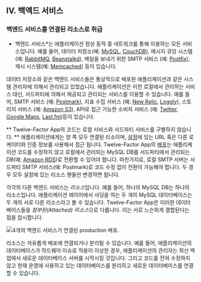 ## IV. 백엑드 서비스
### 백엔드 서비스를 연결된 리소스로 취급

* 백엔드 서비스*는 애플리케이션 정상 동작 중 네트워크를 통해 이용하는 모든 서비스입니다. 예를 들어, 데이터 저장소(예: [MySQL](http://dev.mysql.com/), [CouchDB](http://couchdb.apache.org/)), 메시지 큐잉 시스템(예: [RabbitMQ](http://www.rabbitmq.com/), [Beanstalkd](http://kr.github.com/beanstalkd/)), 메일을 보내기 위한 SMTP 서비스 (예: [Postfix](http://www.postfix.org/)), 캐시 시스템(예: [Memcached](http://memcached.org/)) 등이 있습니다.

데이터 저장소와 같은 백엔드 서비스들은 통상적으로 배포된 애플리케이션과 같은 시스템 관리자에 의해서 관리되고 있었습니다.  애플리케이션은 이런 로컬에서 관리하는 서비스 대신, 서드파티에 의해서 제공되고 관리되는 서비스를 이용할 수 있습니다. 예를 들어, SMTP 서비스 (예: [Postmark](http://postmarkapp.com/)), 지표 수집 서비스 (예: [New Relic](http://newrelic.com/), [Loggly](http://www.loggly.com/)), 스토리지 서비스 (예: [Amazon S3](http://aws.amazon.com/s3/)), API로 접근 가능한 소비자 서비스 (예: [Twitter](http://dev.twitter.com/), [Google Maps](http://code.google.com/apis/maps/index.html), [Last.fm](http://www.last.fm/api))등이 있습니다.

** Twelve-Factor App의 코드는 로컬 서비스와 서드파티 서비스를 구별하지 않습니다. ** 애플리케이션에게는 양 쪽 모두 연결된 리소이며, [설정](./config)에 있는 URL 혹은 다른 로케이터와 인증 정보를 사용해서 접근 됩니다. Twelve-Factor App의 [배포](./codebase)는 애플리케이션 코드를 수정하지 않고 로컬에서 관리되는 MySQL DB를 서드파티에서 관리되는 DB(예: [Amazon RDS](http://aws.amazon.com/rds/))로 전환할 수 있어야 합니다. 마찬가지로, 로컬 SMTP 서버는 서드파티 SMTP 서비스(예: Postmark)로 코드 수정 없이 전환이 가능해야 합니다. 두 경우 모두 설정에 있는 리소스 핸들만 변경하면 됩니다. 

각각의 다른 백엔드 서비스는 *리소스*입니다. 예를 들어, 하나의 MySQL DB는 하나의 리소스입니다. 애플리케이션 레이어에서 샤딩을 하는 두 개의 MySQL 데이터베이스는 두 개의 서로 다른 리소스라고 볼 수 있습니다. Twelve-Factor App은 이러한 데이터베이스들을 *첨부된(Attached) 리소스*으로 다룹니다. 이는 서로 느슨하게 결합된다는 점을 암시합니다.


<img src="/images/attached-resources.png" class="full" alt="4개의 백엔드 서비스가 연결된 production 배포." />

리소스는 자유롭게 배포에 연결되거나 분리될 수 있습니다. 예를 들어, 애플리케이션의 데이터베이스가 하드웨어 이슈로 작용이 이상한 경우, 애플리케이션의 관리자는 최신 백업에서 새로운 데이터베이스 서버를 시작시킬 것입니다. 그리고 코드를 전혀 수정하지 않고 현재 운영에 사용하고 있는 데이터베이스를 분리하고 새로운 데이터베이스를 연결할 수 있습니다.